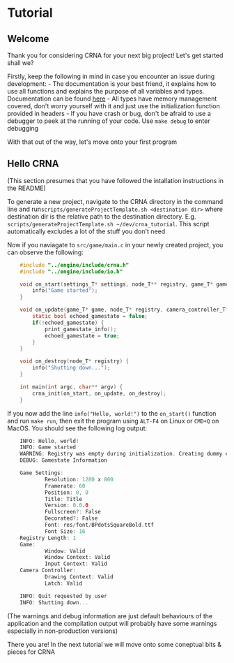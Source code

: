 # Tutorial

## Welcome
Thank you for considering CRNA for your next big project! Let's get started shall we?

Firstly, keep the following in mind in case you encounter an issue during development:
    - The documentation is your best friend, it explains how to use all functions and explains the purpose of all variables and types. Documentation can be found [here](https://th3t3chn0g1t.github.io/CRNA)
    - All types have memory management covered, don't worry yourself with it and just use the initialization function provided in headers
    - If you have crash or bug, don't be afraid to use a debugger to peek at the running of your code. Use ```make debug``` to enter debugging

With that out of the way, let's move onto your first program

## Hello CRNA
(This section presumes that you have followed the intallation instructions in the README)

To generate a new project, navigate to the CRNA directory in the command line and run```scripts/generateProjectTemplate.sh <destination dir>``` where destination dir is the relative path to the destination directory. E.g. ```scripts/generateProjectTemplate.sh ~/dev/crna_tutorial```. This script automatically excludes a lot of the stuff you don't need

Now if you naviagate to ```src/game/main.c``` in your newly created project, you can observe the following:
```c
    #include "../engine/include/crna.h"
    #include "../engine/include/io.h"

    void on_start(settings_T* settings, node_T** registry, game_T* game) {
        info("Game started");
    }

    void on_update(game_T* game, node_T* registry, camera_controller_T* camera) {
        static bool echoed_gamestate = false;
        if(!echoed_gamestate) {
            print_gamestate_info();
            echoed_gamestate = true;
        }
    }

    void on_destroy(node_T* registry) {
        info("Shutting down...");
    }

    int main(int argc, char** argv) {
        crna_init(on_start, on_update, on_destroy);
    }
```
If you now add the line ```info("Hello, world!")``` to the ```on_start()``` function and run ```make run```, then exit the program using ```ALT-F4``` on Linux or ```CMD+Q``` on MacOS. You should see the following log output:
```c
    INFO: Hello, world!
    INFO: Game started
    WARNING: Registry was empty during initialization. Creating dummy entry at index 0 for camera controller
    DEBUG: Gamestate Information

    Game Settings:
            Resolution: 1280 x 800
            Framerate: 60
            Position: 0, 0
            Title: Title
            Version: 0.0.0
            Fullscreen?: False
            Decorated?: False
            Font: res/font/BPdotsSquareBold.ttf
            Font Size: 16
    Registry Length: 1
    Game:
            Window: Valid
            Window Context: Valid
            Input Context: Valid
    Camera Controller:
            Drawing Context: Valid
            Latch: Valid

    INFO: Quit requested by user
    INFO: Shutting down...
```
(The warnings and debug information are just default behaviours of the application and the compilation output will probably have some warnings especially in non-production versions)

There you are! In the next tutorial we will move onto some coneptual bits & pieces for CRNA